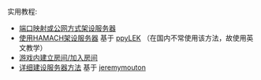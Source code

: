实用教程:

- [端口映射或公网方式架设服务器](./Guides/SETUP-STANDARD.md)
- [使用HAMACH架设服务器](../en/Guides/SETUP-HAMACHI.md) 基于 [ppyLEK](https://github.com/ppyLEK) （在国内不常使用该方法，故使用英文教学）
- [游戏内建立房间/加入房间](./Guides/HOSTING.md)
- [详细建设服务器方法](./Guides/Step-By-Step-Installation-Guide.md) 基于 [jeremymouton](https://github.com/jeremymouton)
